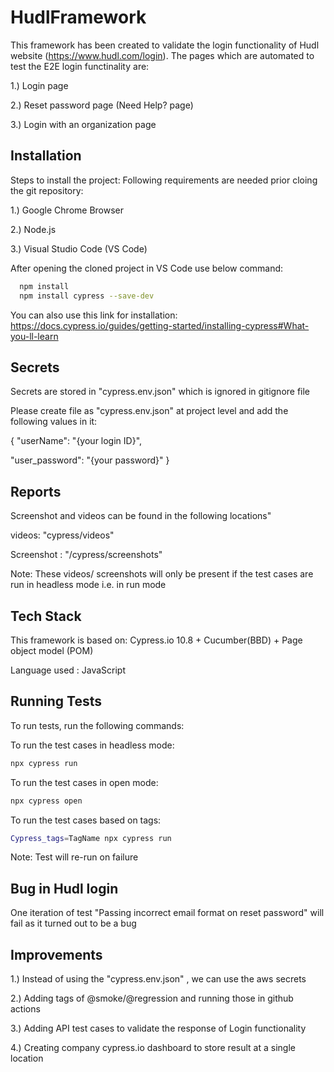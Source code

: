 
# HudlFramework

This framework has been created to validate the login functionality of Hudl website (https://www.hudl.com/login).
The pages which are automated to test the E2E login functinality are:

1.) Login page

2.) Reset password page (Need Help? page)

3.) Login with an organization page


## Installation

Steps to install the project:
Following requirements are needed prior cloing the git repository:

1.) Google Chrome Browser

2.) Node.js

3.) Visual Studio Code (VS Code)

After opening the cloned project in VS Code use below command:
```bash
  npm install
  npm install cypress --save-dev
```
    
You can also use this link for installation:
https://docs.cypress.io/guides/getting-started/installing-cypress#What-you-ll-learn 

## Secrets

Secrets are stored in "cypress.env.json" which is ignored in gitignore file

Please create file as "cypress.env.json" at project level and add the following values in it:

{
  "userName": "{your login ID}",
  
  "user_password": "{your password}"
}


## Reports

Screenshot and videos can be found in the following locations"

videos: "cypress/videos"

Screenshot : "/cypress/screenshots"

Note: These videos/ screenshots will only be present if the test cases are run in headless mode i.e. in run mode

## Tech Stack

This framework is based on:
Cypress.io 10.8 + Cucumber(BBD) + Page object model (POM)

Language used : JavaScript


## Running Tests

To run tests, run the following commands:

To run the test cases in headless mode:
```bash
npx cypress run
```
To run the test cases in open mode:
```bash
npx cypress open
```
To run the test cases based on tags:
```bash
Cypress_tags=TagName npx cypress run
```

Note: Test will re-run on failure

## Bug in Hudl login

One iteration of test "Passing incorrect email format on reset password" will fail as it turned out to be a bug

## Improvements

1.) Instead of using the "cypress.env.json" , we can use the aws secrets

2.) Adding tags of @smoke/@regression and running those in github actions

3.) Adding API test cases to validate the response of Login functionality

4.) Creating company cypress.io dashboard to store result at a single location


